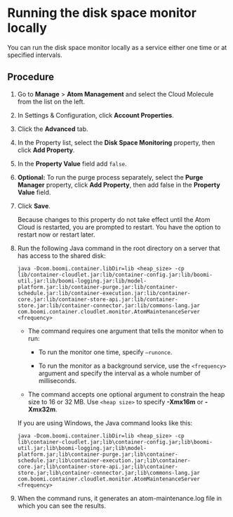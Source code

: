 # Running the disk space monitor locally 

<head>
  <meta name="guidename" content="Integration"/>
  <meta name="context" content="GUID-ce32b967-459f-40c5-85a4-82842d7da845"/>
</head>


You can run the disk space monitor locally as a service either one time or at specified intervals.

## Procedure

1.  Go to **Manage** \> **Atom Management** and select the Cloud Molecule from the list on the left.

2.  In Settings & Configuration, click **Account Properties**.

3.  Click the **Advanced** tab.

4.  In the Property list, select the **Disk Space Monitoring** property, then click **Add Property**.

5.  In the **Property Value** field add `false`.

6. **Optional:**  To run the purge process separately, select the **Purge Manager** property, click **Add Property**, then add false in the **Property Value** field.

7.  Click **Save**.

    Because changes to this property do not take effect until the Atom Cloud is restarted, you are prompted to restart. You have the option to restart now or restart later.

8.  Run the following Java command in the root directory on a server that has access to the shared disk:

    ```
    java -Dcom.boomi.container.libDir=lib <heap_size> -cp lib/container-cloudlet.jar:lib/container-config.jar:lib/boomi-util.jar:lib/boomi-logging.jar:lib/model-platform.jar:lib/container-purge.jar:lib/container-schedule.jar:lib/container-execution.jar:lib/container-core.jar:lib/container-store-api.jar:lib/container-store.jar:lib/container-connector.jar:lib/commons-lang.jar com.boomi.container.cloudlet.monitor.AtomMaintenanceServer <frequency>
    ```

    -   The command requires one argument that tells the monitor when to run:

        -   To run the monitor one time, specify `—runonce`.

        -   To run the monitor as a background service, use the `<frequency>` argument and specify the interval as a whole number of milliseconds.

    -   The command accepts one optional argument to constrain the heap size to 16 or 32 MB. Use `<heap size>` to specify **-Xmx16m** or **-Xmx32m**.

    If you are using Windows, the Java command looks like this:

    ```
    java -Dcom.boomi.container.libDir=lib <heap_size> -cp lib\container-cloudlet.jar;lib\container-config.jar;lib\boomi-util.jar;lib\boomi-logging.jar;lib\model-platform.jar;lib\container-purge.jar;lib\container-schedule.jar;lib\container-execution.jar;lib\container-core.jar;lib\container-store-api.jar;lib\container-store.jar;lib\container-connector.jar;lib\commons-lang.jar com.boomi.container.cloudlet.monitor.AtomMaintenanceServer <frequency>
    ```

9.  When the command runs, it generates an atom-maintenance.log file in which you can see the results.